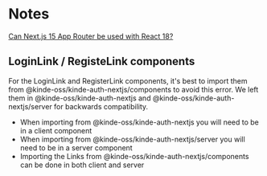 # Notes

[Can Next.js 15 App Router be used with React 18?](https://www.wisp.blog/blog/can-nextjs-15-app-router-be-used-with-react-18)

## LoginLink / RegisteLink components

For the LoginLink and RegisterLink components, it's best to import them from @kinde-oss/kinde-auth-nextjs/components to avoid this error. We left them in @kinde-oss/kinde-auth-nextjs and @kinde-oss/kinde-auth-nextjs/server for backwards compatibility.

- When importing from @kinde-oss/kinde-auth-nextjs you will need to be in a client component
- When importing from @kinde-oss/kinde-auth-nextjs/server you will need to be in a server component
- Importing the Links from @kinde-oss/kinde-auth-nextjs/components can be done in both client and server
